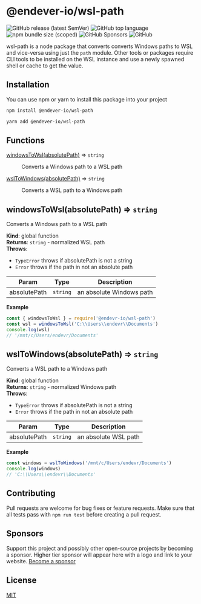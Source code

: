 # @endever-io/wsl-path

![GitHub release (latest SemVer)](https://img.shields.io/github/v/release/endevr-io/wsl-path?style=flat-square)
![GitHub top language](https://img.shields.io/github/languages/top/endevr-io/wsl-path?style=flat-square)
![npm bundle size (scoped)](https://img.shields.io/bundlephobia/min/@endevr-io/wsl-path?style=flat-square)
![GitHub Sponsors](https://img.shields.io/github/sponsors/skuIIs?style=flat-square)
![GitHub](https://img.shields.io/github/license/endevr-io/wsl-path?style=flat-square)

wsl-path is a node package that converts converts Windows paths to WSL and vice-versa using just the `path` module. Other tools or packages require CLI tools to be installed on the WSL instance and use a newly spawned shell or cache to get the value.

## Installation

You can use npm or yarn to install this package into your project

```bash
npm install @endever-io/wsl-path

yarn add @endever-io/wsl-path
```

## Functions

<dl>
<dt><a href="#windowsToWsl">windowsToWsl(absolutePath)</a> ⇒ <code>string</code></dt>
<dd><p>Converts a Windows path to a WSL path</p>
</dd>
<dt><a href="#wslToWindows">wslToWindows(absolutePath)</a> ⇒ <code>string</code></dt>
<dd><p>Converts a WSL path to a Windows path</p>
</dd>
</dl>

<a name="windowsToWsl"></a>

## windowsToWsl(absolutePath) ⇒ <code>string</code>
Converts a Windows path to a WSL path

**Kind**: global function  
**Returns**: <code>string</code> - normalized WSL path  
**Throws**:

- <code>TypeError</code> throws if absolutePath is not a string
- <code>Error</code> throws if the path in not an absolute path


| Param | Type | Description |
| --- | --- | --- |
| absolutePath | <code>string</code> | an absolute Windows path |

**Example**  
```javascriptconst { windowsToWsl } = require('@endevr-io/wsl-path')const wsl = windowsToWsl('C:\\Users\\endevr\\Documents')console.log(wsl)// '/mnt/c/Users/endevr/Documents'```
<a name="wslToWindows"></a>

## wslToWindows(absolutePath) ⇒ <code>string</code>
Converts a WSL path to a Windows path

**Kind**: global function  
**Returns**: <code>string</code> - normalized Windows path  
**Throws**:

- <code>TypeError</code> throws if absolutePath is not a string
- <code>Error</code> throws if the path in not an absolute path


| Param | Type | Description |
| --- | --- | --- |
| absolutePath | <code>string</code> | an absolute WSL path |

**Example**  
```javascriptconst windows = wslToWindows('/mnt/c/Users/endevr/Documents')console.log(windows)// 'C:\\Users\\endevr\\Documents'```

## Contributing
Pull requests are welcome for bug fixes or feature requests. Make sure that all tests pass with `npm run test` before creating a pull request.

## Sponsors
Support this project and possibly other open-source projects by becoming a sponsor. Higher tier sponsor will appear here with a logo and link to your website. [Become a sponsor](https://github.com/sponsors/skuIIs)

## License
[MIT](https://github.com/endevr-io/wsl-path/blob/main/LICENSE)
